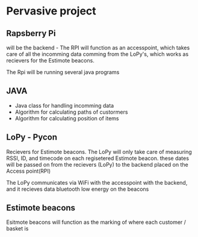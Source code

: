 # Pervasive project
## Rapsberry Pi
will be the backend - The RPI will function as an accesspoint, which takes care of all the incomming data comming from the LoPy's, which works as recievers for the Estimote beacons. 

The Rpi will be running several java programs

## JAVA
* Java class for handling incomming data
* Algorithm for calculating paths of custormers
* Algorithm for calculating position of items 


## LoPy - Pycon 
Recievers for Estimote beacons. The LoPy will only take care of measuring RSSI, ID, and timecode on each regisetered Estimote beacon. these dates will be passed on from the recievers (LoPy) to the backend placed on the Access point(RPI)

The LoPy communicates via WiFi with the accesspoint with the backend,  and it recieves data  bluetooth low energy on the beacons 

## Estimote beacons
Esitmote beacons will function as the marking of where each customer / basket is
